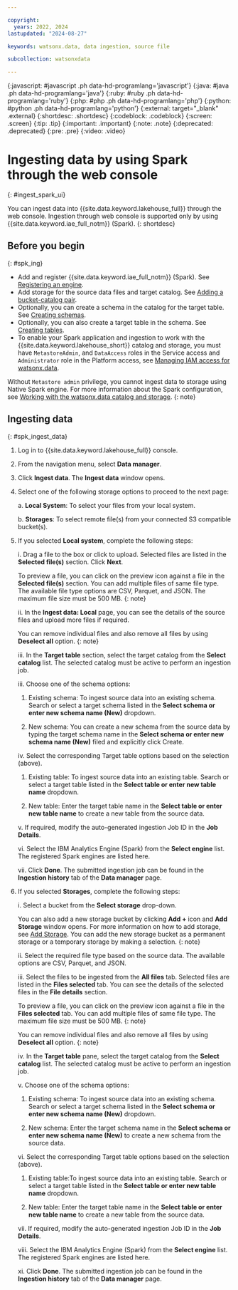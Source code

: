 ```yaml
---

copyright:
  years: 2022, 2024
lastupdated: "2024-08-27"

keywords: watsonx.data, data ingestion, source file

subcollection: watsonxdata

---
```


{:javascript: #javascript .ph data-hd-programlang='javascript'}
{:java: #java .ph data-hd-programlang='java'}
{:ruby: #ruby .ph data-hd-programlang='ruby'}
{:php: #php .ph data-hd-programlang='php'}
{:python: #python .ph data-hd-programlang='python'}
{:external: target="_blank" .external}
{:shortdesc: .shortdesc}
{:codeblock: .codeblock}
{:screen: .screen}
{:tip: .tip}
{:important: .important}
{:note: .note}
{:deprecated: .deprecated}
{:pre: .pre}
{:video: .video}

# Ingesting data by using Spark through the web console
{: #ingest_spark_ui}

You can ingest data into {{site.data.keyword.lakehouse_full}} through the web console. Ingestion through web console is supported only by using {{site.data.keyword.iae_full_notm}} (Spark).
{: shortdesc}

## Before you begin
{: #spk_ing}

* Add and register {{site.data.keyword.iae_full_notm}} (Spark). See [Registering an engine]({{site.data.keyword.ref-reg_engine-link}}).
* Add storage for the source data files and target catalog. See [Adding a bucket-catalog pair]({{site.data.keyword.ref-reg_bucket-link}}).
* Optionally, you can create a schema in the catalog for the target table. See [Creating schemas]({{site.data.keyword.ref-create_schema-link}}).
* Optionally, you can also create a target table in the schema. See [Creating tables]({{site.data.keyword.ref-create_table-link}}).
* To enable your Spark application and ingestion to work with the {{site.data.keyword.lakehouse_short}} catalog and storage, you must have `MetastoreAdmin`, and `DataAccess` roles in the Service access and `Administrator` role in the Platform access, see [Managing IAM access for watsonx.data](https://cloud.ibm.com/docs/watsonxdata?topic=watsonxdata-iam).

 Without `Metastore admin` privilege, you cannot ingest data to storage using Native Spark engine. For more information about the Spark configuration, see [Working with the watsonx.data catalog and storage](https://cloud.ibm.com/docs/watsonxdata?topic=watsonxdata-smbit_nsp#view_smbit_nsp).
 {: note}

## Ingesting data
{: #spk_ingest_data}

1. Log in to {{site.data.keyword.lakehouse_full}} console.
2. From the navigation menu, select **Data manager**.
3. Click **Ingest data**. The **Ingest data** window opens.
4. Select one of the following storage options to proceed to the next page:

   a. **Local System**: To select your files from your local system.

   b. **Storages**: To select remote file(s) from your connected S3 compatible bucket(s).

5. If you selected **Local system**, complete the following steps:

   i. Drag a file to the box or click to upload. Selected files are listed in the **Selected file(s)** section. Click **Next**.

    To preview a file, you can click on the preview icon against a file in the **Selected file(s)** section. You can add multiple files of same file type. The available file type options are CSV, Parquet, and JSON. The maximum file size must be 500 MB.
    {: note}

   ii. In the **Ingest data: Local** page, you can see the details of the source files and upload more files if required.

    You can remove individual files and also remove all files by using **Deselect all** option.
    {: note}

   iii. In the **Target table** section, select the target catalog from the **Select catalog** list. The selected catalog must be active to perform an ingestion job.

   iii. Choose one of the schema options:

      1.  Existing schema: To ingest source data into an existing schema. Search or select a target schema listed in the **Select schema or enter new schema name (New)** dropdown.

      2. New schema: You can create a new schema from the source data by typing the target schema name in the **Select schema or enter new schema name (New)** filed and explicitly click Create.

   iv. Select the corresponding Target table options based on the selection (above).

      1. Existing table: To ingest source data into an existing table. Search or select a target table listed in the **Select table or enter new table name** dropdown.

      2. New table: Enter the target table name in the **Select table or enter new table name** to create a new table from the source data.

   v. If required, modify the auto-generated ingestion Job ID in the **Job Details**.

   vi. Select the IBM Analytics Engine (Spark) from the **Select engine** list. The registered Spark engines are listed here.

   vii. Click **Done**. The submitted ingestion job can be found in the **Ingestion history** tab of the **Data manager** page.

6. If you selected **Storages**, complete the following steps:

   i. Select a bucket from the **Select storage** drop-down.

    You can also add a new storage bucket by clicking **Add +** icon and **Add Storage** window opens. For more information on how to add storage, see [Add Storage](https://cloud.ibm.com/docs/watsonxdata?topic=watsonxdata-reg_bucket). You can add the new storage bucket as a permanent storage or a temporary storage by making a selection.
    {: note}

   ii. Select the required file type based on the source data. The available options are CSV, Parquet, and JSON.

   iii. Select the files to be ingested from the **All files** tab. Selected files are listed in the **Files selected** tab. You can see the details of the selected files in the **File details** section.

    To preview a file, you can click on the preview icon against a file in the **Files selected** tab. You can add multiple files of same file type. The maximum file size must be 500 MB.
    {: note}

    You can remove individual files and also remove all files by using **Deselect all** option.
    {: note}

   iv. In the **Target table** pane, select the target catalog from the **Select catalog** list. The selected catalog must be active to perform an ingestion job.

   v. Choose one of the schema options:

      1.  Existing schema: To ingest source data into an existing schema. Search or select a target schema listed in the **Select schema or enter new schema name (New)** dropdown.

      2. New schema: Enter the target schema name in the **Select schema or enter new schema name (New)** to create a new schema from the source data.

   vi. Select the corresponding Target table options based on the selection (above).

      1. Existing table:To ingest source data into an existing table. Search or select a target table listed in the **Select table or enter new table name** dropdown.

      2. New table: Enter the target table name in the **Select table or enter new table name** to create a new table from the source data.

   vii. If required, modify the auto-generated ingestion Job ID in the **Job Details**.

   viii. Select the IBM Analytics Engine (Spark) from the **Select engine** list. The registered Spark engines are listed here.

   xi. Click **Done**. The submitted ingestion job can be found in the **Ingestion history** tab of the **Data manager** page.
